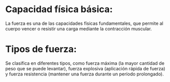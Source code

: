 # Capacidad física básica:
 La fuerza es una de las capacidades físicas fundamentales, que permite al cuerpo vencer o resistir una carga mediante la contracción muscular.

 # Tipos de fuerza:
  Se clasifica en diferentes tipos, como fuerza máxima (la mayor cantidad de peso que se puede levantar), fuerza explosiva (aplicación rápida de fuerza) y fuerza resistencia (mantener una fuerza durante un período prolongado).